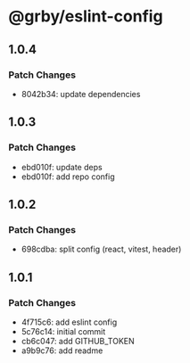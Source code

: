 # @grby/eslint-config

## 1.0.4

### Patch Changes

- 8042b34: update dependencies

## 1.0.3

### Patch Changes

- ebd010f: update deps
- ebd010f: add repo config

## 1.0.2

### Patch Changes

- 698cdba: split config (react, vitest, header)

## 1.0.1

### Patch Changes

- 4f715c6: add eslint config
- 5c76c14: initial commit
- cb6c047: add GITHUB_TOKEN
- a9b9c76: add readme
